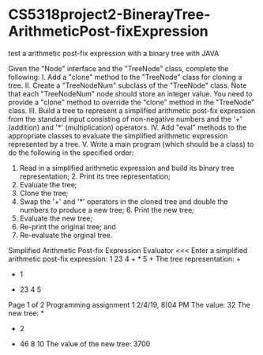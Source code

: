 # CS5318project2-BinerayTree-ArithmeticPost-fixExpression
test a arithmetic post-fix expression with a binary tree with JAVA


Given the "Node" interface and the "TreeNode" class, complete the following:
I. Add a "clone" method to the "TreeNode" class for cloning a tree.
II. Create a "TreeNodeNum" subclass of the "TreeNode" class. Note that each "TreeNodeNum" node should
store an integer value. You need to provide a "clone" method to override the "clone" method in the
"TreeNode" class.
III. Build a tree to represent a simplified arithmetic post-fix expression from the standard input consisting
of non-negative numbers and the '+' (addition) and '*' (multiplication) operators.
IV. Add "eval" methods to the appropriate classes to evaluate the simplified arithmetic expression
represented by a tree.
V. Write a main program (which should be a class) to do the following in the specified order:
1. Read in a simplified arithmetic expression and build its binary tree representation; 2. Print its tree representation;
3. Evaluate the tree;
4. Clone the tree;
5. Swap the '+' and '*' operators in the cloned tree and double the numbers to produce a new tree; 6. Print the new tree;
7. Evaluate the new tree;
8. Re-print the original tree; and
9. Re-evaluate the orginal tree.



Simplified Arithmetic Post-fix Expression Evaluator <<< Enter a simplified arithmetic post-fix expression:
1 23 4 + * 5 +
The tree representation:
+
* 1
+ 23
4 5

Page 1 of 2
Programming assignment 1 2/4/19, 8)04 PM
The value: 32
The new tree:
*
+ 2
* 46
8 10
The value of the new tree: 3700
